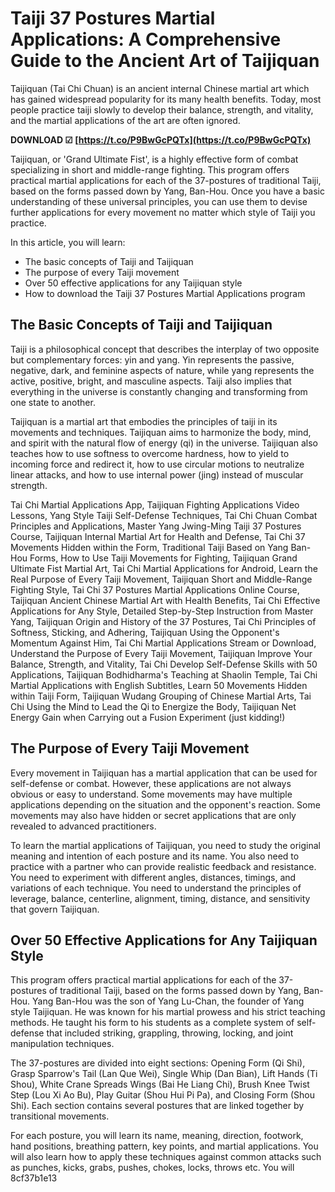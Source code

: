 # Taiji 37 Postures Martial Applications: A Comprehensive Guide to the Ancient Art of Taijiquan
 
Taijiquan (Tai Chi Chuan) is an ancient internal Chinese martial art which has gained widespread popularity for its many health benefits. Today, most people practice taiji slowly to develop their balance, strength, and vitality, and the martial applications of the art are often ignored.
 
**DOWNLOAD ☑ [https://t.co/P9BwGcPQTx](https://t.co/P9BwGcPQTx)**


 
Taijiquan, or 'Grand Ultimate Fist', is a highly effective form of combat specializing in short and middle-range fighting. This program offers practical martial applications for each of the 37-postures of traditional Taiji, based on the forms passed down by Yang, Ban-Hou. Once you have a basic understanding of these universal principles, you can use them to devise further applications for every movement no matter which style of Taiji you practice.
 
In this article, you will learn:
 
- The basic concepts of Taiji and Taijiquan
- The purpose of every Taiji movement
- Over 50 effective applications for any Taijiquan style
- How to download the Taiji 37 Postures Martial Applications program

## The Basic Concepts of Taiji and Taijiquan
 
Taiji is a philosophical concept that describes the interplay of two opposite but complementary forces: yin and yang. Yin represents the passive, negative, dark, and feminine aspects of nature, while yang represents the active, positive, bright, and masculine aspects. Taiji also implies that everything in the universe is constantly changing and transforming from one state to another.
 
Taijiquan is a martial art that embodies the principles of taiji in its movements and techniques. Taijiquan aims to harmonize the body, mind, and spirit with the natural flow of energy (qi) in the universe. Taijiquan also teaches how to use softness to overcome hardness, how to yield to incoming force and redirect it, how to use circular motions to neutralize linear attacks, and how to use internal power (jing) instead of muscular strength.
 
Tai Chi Martial Applications App,  Taijiquan Fighting Applications Video Lessons,  Yang Style Taiji Self-Defense Techniques,  Tai Chi Chuan Combat Principles and Applications,  Master Yang Jwing-Ming Taiji 37 Postures Course,  Taijiquan Internal Martial Art for Health and Defense,  Tai Chi 37 Movements Hidden within the Form,  Traditional Taiji Based on Yang Ban-Hou Forms,  How to Use Taiji Movements for Fighting,  Taijiquan Grand Ultimate Fist Martial Art,  Tai Chi Martial Applications for Android,  Learn the Real Purpose of Every Taiji Movement,  Taijiquan Short and Middle-Range Fighting Style,  Tai Chi 37 Postures Martial Applications Online Course,  Taijiquan Ancient Chinese Martial Art with Health Benefits,  Tai Chi Effective Applications for Any Style,  Detailed Step-by-Step Instruction from Master Yang,  Taijiquan Origin and History of the 37 Postures,  Tai Chi Principles of Softness, Sticking, and Adhering,  Taijiquan Using the Opponent's Momentum Against Him,  Tai Chi Martial Applications Stream or Download,  Understand the Purpose of Every Taiji Movement,  Taijiquan Improve Your Balance, Strength, and Vitality,  Tai Chi Develop Self-Defense Skills with 50 Applications,  Taijiquan Bodhidharma's Teaching at Shaolin Temple,  Tai Chi Martial Applications with English Subtitles,  Learn 50 Movements Hidden within Taiji Form,  Taijiquan Wudang Grouping of Chinese Martial Arts,  Tai Chi Using the Mind to Lead the Qi to Energize the Body,  Taijiquan Net Energy Gain when Carrying out a Fusion Experiment (just kidding!)
 
## The Purpose of Every Taiji Movement
 
Every movement in Taijiquan has a martial application that can be used for self-defense or combat. However, these applications are not always obvious or easy to understand. Some movements may have multiple applications depending on the situation and the opponent's reaction. Some movements may also have hidden or secret applications that are only revealed to advanced practitioners.
 
To learn the martial applications of Taijiquan, you need to study the original meaning and intention of each posture and its name. You also need to practice with a partner who can provide realistic feedback and resistance. You need to experiment with different angles, distances, timings, and variations of each technique. You need to understand the principles of leverage, balance, centerline, alignment, timing, distance, and sensitivity that govern Taijiquan.
 
## Over 50 Effective Applications for Any Taijiquan Style
 
This program offers practical martial applications for each of the 37-postures of traditional Taiji, based on the forms passed down by Yang, Ban-Hou. Yang Ban-Hou was the son of Yang Lu-Chan, the founder of Yang style Taijiquan. He was known for his martial prowess and his strict teaching methods. He taught his form to his students as a complete system of self-defense that included striking, grappling, throwing, locking, and joint manipulation techniques.
 
The 37-postures are divided into eight sections: Opening Form (Qi Shi), Grasp Sparrow's Tail (Lan Que Wei), Single Whip (Dan Bian), Lift Hands (Ti Shou), White Crane Spreads Wings (Bai He Liang Chi), Brush Knee Twist Step (Lou Xi Ao Bu), Play Guitar (Shou Hui Pi Pa), and Closing Form (Shou Shi). Each section contains several postures that are linked together by transitional movements.
 
For each posture, you will learn its name, meaning, direction, footwork, hand positions, breathing pattern, key points, and martial applications. You will also learn how to apply these techniques against common attacks such as punches, kicks, grabs, pushes, chokes, locks, throws etc. You will
 8cf37b1e13
 

